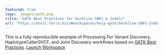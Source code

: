 ```yaml
---
featured: true
logo: _images/gatk.png
title: "GATK Best Practices for Germline SNPs & Indels"
url: "https://anvil.terra.bio/#workspaces/help-gatk/Germline-SNPs-Indels-GATK4-hg38"
---
```


This is a fully reproducible example of Processing For Variant Discovery, HaplotypeCallerGVCF, and Joint Discovery workflows based on [GATK Best Practices](https://gatk.broadinstitute.org/hc/en-us/sections/360007226651-Best-Practices-Workflows). [Launch Workspace](https://anvil.terra.bio/#workspaces/help-gatk/Germline-SNPs-Indels-GATK4-hg38)
